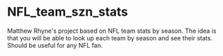 # NFL_team_szn_stats
Matthew Rhyne's project based on NFL team stats by season. 
The idea is that you will be able to look up each team by season and see their stats. Should be useful for any NFL fan.
